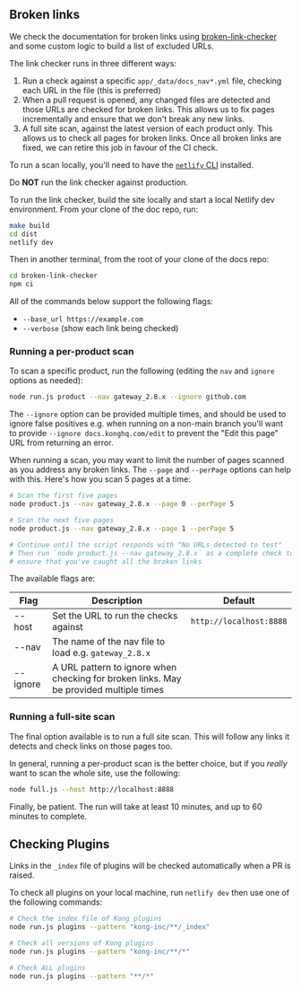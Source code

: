 ## Broken links

We check the documentation for broken links using [broken-link-checker](https://github.com/stevenvachon/broken-link-checker) and some custom logic to build a list of excluded URLs.

The link checker runs in three different ways:

1. Run a check against a specific `app/_data/docs_nav*.yml` file, checking each URL in the file (this is preferred)
1. When a pull request is opened, any changed files are detected and those URLs are checked for broken links. This allows us to fix pages incrementally and ensure that we don't break any new links.
1. A full site scan, against the latest version of each product only. This allows us to check all pages for broken links. Once all broken links are fixed, we can retire this job in favour of the CI check.

To run a scan locally, you'll need to have the [`netlify` CLI](https://docs.netlify.com/cli/get-started/) installed.

Do **NOT** run the link checker against production.

To run the link checker, build the site locally and start a local Netlify dev environment. From your clone of the doc repo, run:

```bash
make build
cd dist
netlify dev
```

Then in another terminal, from the root of your clone of the docs repo:

```bash
cd broken-link-checker
npm ci
```

All of the commands below support the following flags:

* `--base_url https://example.com`
* `--verbose` (show each link being checked)

### Running a per-product scan

To scan a specific product, run the following (editing the `nav` and `ignore` options as needed):

```bash
node run.js product --nav gateway_2.8.x --ignore github.com
```

The `--ignore` option can be provided multiple times, and should be used to ignore false positives e.g. when running on a non-main branch you'll want to provide `--ignore docs.konghq.com/edit` to prevent the "Edit this page" URL from returning an error.

When running a scan, you may want to limit the number of pages scanned as you address any broken links. The `--page` and `--perPage` options can help with this. Here's how you scan 5 pages at a time:

```bash
# Scan the first five pages
node product.js --nav gateway_2.8.x --page 0 --perPage 5

# Scan the next five pages
node product.js --nav gateway_2.8.x --page 1 --perPage 5

# Continue until the script responds with "No URLs detected to test"
# Then run `node product.js --nav gateway_2.8.x` as a complete check to
# ensure that you've caught all the broken links
```

The available flags are:

| Flag      | Description                                                                            | Default                                     |
| --------- | -------------------------------------------------------------------------------------- | ------------------------------------------- |
| --host    | Set the URL to run the checks against                                                  | `http://localhost:8888`                     |
| --nav     | The name of the nav file to load e.g. `gateway_2.8.x`                                  |                                             |
| --ignore  | A URL pattern to ignore when checking for broken links. May be provided multiple times |                                             |

### Running a full-site scan

The final option available is to run a full site scan. This will follow any links it detects and check links on those pages too.

In general, running a per-product scan is the better choice, but if you _really_ want to scan the whole site, use the following:

```bash
node full.js --host http://localhost:8888
```

Finally, be patient. The run will take at least 10 minutes, and up to 60 minutes to complete.

## Checking Plugins

Links in the `_index` file of plugins will be checked automatically when a PR is raised.

To check all plugins on your local machine, run `netlify dev` then use one of the following commands:

```bash
# Check the index file of Kong plugins
node run.js plugins --pattern "kong-inc/**/_index"

# Check all versions of Kong plugins
node run.js plugins --pattern "kong-inc/**/*"

# Check ALL plugins
node run.js plugins --pattern "**/*"
```
